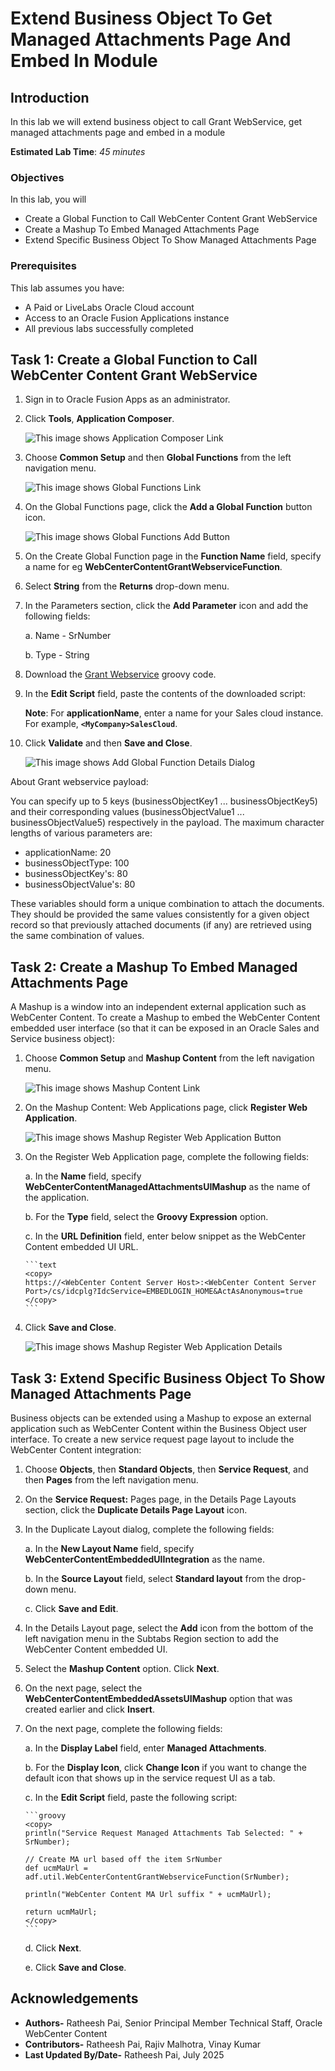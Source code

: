 # Extend Business Object To Get Managed Attachments Page And Embed In Module

## Introduction

In this lab we will extend business object to call Grant WebService, get managed attachments page and embed in a module

**Estimated Lab Time**: *45 minutes*

### Objectives

In this lab, you will

- Create a Global Function to Call WebCenter Content Grant WebService
- Create a Mashup To Embed Managed Attachments Page
- Extend Specific Business Object To Show Managed Attachments Page

### Prerequisites

This lab assumes you have:

- A Paid or LiveLabs Oracle Cloud account
- Access to an Oracle Fusion Applications instance
- All previous labs successfully completed

## Task 1: Create a Global Function to Call WebCenter Content Grant WebService

1. Sign in to Oracle Fusion Apps as an administrator.

2. Click **Tools**, **Application Composer**.  

   ![This image shows Application Composer Link](images/app-composer-link.png "Application Composer Link")

3. Choose **Common Setup** and then **Global Functions** from the left navigation menu.

   ![This image shows Global Functions Link](images/global-functions-link.png "Global Functions Link")

4. On the Global Functions page, click the **Add a Global Function** button icon.

   ![This image shows Global Functions Add Button](images/global-functions-add.png "Global Functions Add Button")

5. On the Create Global Function page in the **Function Name** field, specify a name for eg  **WebCenterContentGrantWebserviceFunction**.

6. Select **String** from the **Returns** drop-down menu.

7. In the Parameters section, click the **Add Parameter** icon and add the following fields:

   a. Name - SrNumber

   b. Type - String

8. Download the [Grant Webservice](files/grant-ws.groovy) groovy code.

9. In the **Edit Script** field, paste the contents of the downloaded script:

   **Note**:
   For **applicationName**, enter a name for your Sales cloud instance. For example, **`<MyCompany>SalesCloud`**.

10. Click **Validate** and then **Save and Close**.

    ![This image shows Add Global Function Details Dialog](images/global-functions-details.png "Add Global Function Details Dialog")


About Grant webservice payload:

You can specify up to 5 keys (businessObjectKey1 ... businessObjectKey5) and their corresponding values (businessObjectValue1 ... businessObjectValue5) respectively in the payload. The maximum character lengths of various parameters are:

- applicationName: 20
- businessObjectType: 100
- businessObjectKey's: 80
- businessObjectValue's: 80

These variables should form a unique combination to attach the documents. They should be provided the same values consistently for a given object record so that previously attached documents (if any) are retrieved using the same combination of values.

## Task 2: Create a Mashup To Embed Managed Attachments Page

A Mashup is a window into an independent external application such as WebCenter Content. To create a Mashup to embed the WebCenter Content embedded user interface (so that it can be exposed in an Oracle Sales and Service business object):

1. Choose **Common Setup** and **Mashup Content** from the left navigation menu.

   ![This image shows Mashup Content Link](images/mashup-link.png "Mashup Content Link")

2. On the Mashup Content: Web Applications page, click **Register Web Application**.

   ![This image shows Mashup Register Web Application Button](images/register-webapp-button.png "Mashup Register Web Application Button")

3. On the Register Web Application page, complete the following fields:

   a.  In the **Name** field, specify **WebCenterContentManagedAttachmentsUIMashup** as the name of the application.

   b.  For the **Type** field, select the **Groovy Expression** option.

   c.  In the **URL Definition** field, enter below snippet as the WebCenter Content embedded UI URL.

       ```text
       <copy>
       https://<WebCenter Content Server Host>:<WebCenter Content Server Port>/cs/idcplg?IdcService=EMBEDLOGIN_HOME&ActAsAnonymous=true
       </copy>
       ```

4. Click **Save and Close**.

   ![This image shows Mashup Register Web Application Details](images/register-webapp-details.png "Mashup Register Web Application Details")

## Task 3: Extend Specific Business Object To Show Managed Attachments Page

Business objects can be extended using a Mashup to expose an external application such as WebCenter Content within the Business Object user interface. To create a new service request page layout to include the WebCenter Content integration:

1. Choose **Objects**, then **Standard Objects**, then **Service Request**, and then **Pages** from the left navigation menu.

2. On the **Service Request:** Pages page, in the Details Page Layouts section, click the **Duplicate Details Page Layout** icon.

3. In the Duplicate Layout dialog, complete the following fields:

   a.  In the **New Layout Name** field, specify **WebCenterContentEmbeddedUIIntegration** as the name.

   b.  In the **Source Layout** field, select **Standard layout** from the drop-down menu.

   c.  Click **Save and Edit**.

4. In the Details Layout page, select the **Add** icon from the bottom of the left navigation menu in the Subtabs Region section to add the WebCenter Content embedded UI.

5. Select the **Mashup Content** option. Click **Next**.

6. On the next page, select the **WebCenterContentEmbeddedAssetsUIMashup** option that was created earlier and click **Insert**.

7. On the next page, complete the following fields:

   a.  In the **Display Label** field, enter **Managed Attachments**.

   b.  For the **Display Icon**, click **Change Icon** if you want to change the default icon that shows up in the service request UI as a tab.

   c.  In the **Edit Script** field, paste the following script:

       ```groovy
       <copy>
       println("Service Request Managed Attachments Tab Selected: " + SrNumber);

       // Create MA url based off the item SrNumber
       def ucmMaUrl = adf.util.WebCenterContentGrantWebserviceFunction(SrNumber);

       println("WebCenter Content MA Url suffix " + ucmMaUrl);

       return ucmMaUrl;
       </copy>
       ```

   d.  Click **Next**.

   e.  Click **Save and Close**.

## Acknowledgements

- **Authors-** Ratheesh Pai, Senior Principal Member Technical Staff, Oracle WebCenter Content
- **Contributors-** Ratheesh Pai, Rajiv Malhotra, Vinay Kumar
- **Last Updated By/Date-** Ratheesh Pai, July 2025
